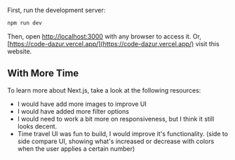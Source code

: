 First, run the development server:

```bash
npm run dev
```

Then, open [http://localhost:3000](http://localhost:3000) with any browser to access it.
Or, [https://code-dazur.vercel.app/](https://code-dazur.vercel.app/) visit this website.
## With More Time

To learn more about Next.js, take a look at the following resources:

- I would have add more images to improve UI
- I would have added more filter options
- I would need to work a bit more on responsiveness, but I think it still looks decent.
- Time travel UI was fun to build, I would improve it's functionality. (side to side compare UI, showing what's increased or decrease with colors when the user applies a certain number)